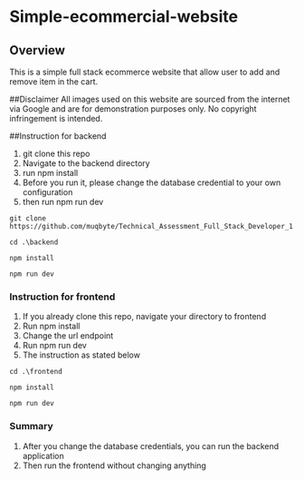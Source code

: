 # Simple-ecommercial-website

## Overview
This is a simple full stack ecommerce website that allow user to add and remove item in the cart. 

##Disclaimer
All images used on this website are sourced from the internet via Google and are for demonstration purposes only. No copyright infringement is intended.

##Instruction for backend
1. git clone this repo
2. Navigate to the backend directory
3. run npm install
4. Before you run it, please change the database credential to your own configuration
5. then run npm run dev

```
git clone https://github.com/muqbyte/Technical_Assessment_Full_Stack_Developer_1.git

cd .\backend

npm install

npm run dev
```

### Instruction for frontend
1. If you already clone this repo, navigate your directory to frontend
2. Run npm install
3. Change the url endpoint
4. Run npm run dev
5. The instruction as stated below

```
cd .\frontend

npm install

npm run dev
```

### Summary
1. After you change the database credentials, you can run the backend application
2. Then run the frontend without changing anything
